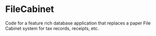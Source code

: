 # FileCabinet
Code for a feature rich database application that replaces a paper File Cabinet system for tax records, receipts, etc.
